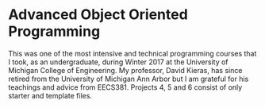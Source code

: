 # Advanced Object Oriented Programming
This was one of the most intensive and technical programming courses that I took, as an undergraduate, during Winter 2017 at the University of Michigan College of Engineering. My professor, David Kieras, has since retired from the University of Michigan Ann Arbor but I am grateful for his teachings and advice from EECS381. Projects 4, 5 and 6 consist of only starter and template files.

